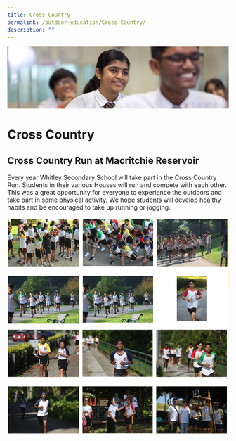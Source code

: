 ```yaml
---
title: Cross Country
permalink: /outdoor-education/Cross-Country/
description: ""
---
```



![](/images/key%20programmes.jpg)

Cross Country
=============

Cross Country Run at Macritchie Reservoir
-----------------------------------------

Every year Whitley Secondary School will take part in the Cross Country Run. Students in their various Houses will run and compete with each other. This was a great opportunity for everyone to experience the outdoors and take part in some physical activity. We hope students will develop healthy habits and be encouraged to take up running or jogging.

![](/images/CC1.png)
![](/images/CC2.png)